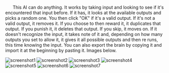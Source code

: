 &nbsp;&nbsp;&nbsp;&nbsp;&nbsp;&nbsp;This AI can do anything. It works by taking input and looking to see if it's encountered that input before. If it has, it looks at the available outputs and picks a random one. You then click "OK" if it's a valid output. If it's not a valid output, it removes it. If you choose to then reward it, it duplicates that output. If you punish it, it deletes that output. If you skip, it moves on. If it doesn't recognize the input, it takes note of it and, depending on how many outputs you set to allow it, it gives it all possible outputs and then re runs, this time knowing the input. You can also export the brain by copying it and import it at the beginning by pasting it.
Images below.

![screenshot1](https://cdn.glitch.global/ee2c05c1-0ebc-4d6d-92bf-975bc0cbfe2c/Screenshot%202022-05-22%208.56.01%20PM.png)
![screenshot2](https://cdn.glitch.global/ee2c05c1-0ebc-4d6d-92bf-975bc0cbfe2c/Screenshot%202022-05-22%208.56.10%20PM.png)
![screenshot3](https://cdn.glitch.global/ee2c05c1-0ebc-4d6d-92bf-975bc0cbfe2c/Screenshot%202022-05-22%208.56.19%20PM.png)
![screenshot4](https://cdn.glitch.global/ee2c05c1-0ebc-4d6d-92bf-975bc0cbfe2c/Screenshot%202022-05-22%208.56.21%20PM.png)
![screenshot5](https://cdn.glitch.global/ee2c05c1-0ebc-4d6d-92bf-975bc0cbfe2c/Screenshot%202022-05-22%208.56.28%20PM.png)
![screenshot6](https://cdn.glitch.global/ee2c05c1-0ebc-4d6d-92bf-975bc0cbfe2c/Screenshot%202022-05-22%208.56.35%20PM.png)
![screenshot7](https://cdn.glitch.global/ee2c05c1-0ebc-4d6d-92bf-975bc0cbfe2c/Screenshot%202022-05-22%208.56.42%20PM.png)